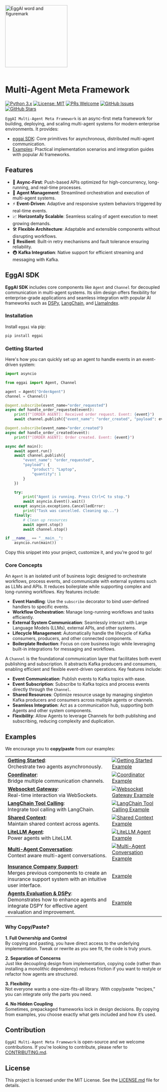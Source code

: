 <img src="docs/assets/eggai-word-and-figuremark.svg" alt="EggAI word and figuremark" width="200px" style="margin-bottom: 16px;" />

<!--start-->

# Multi-Agent Meta Framework

[![Python 3.x](https://img.shields.io/badge/python-3.x-blue?style=for-the-badge&logo=python&logoColor=white)](https://www.python.org/downloads/)
[![License: MIT](https://img.shields.io/badge/License-MIT-green?style=for-the-badge&logo=opensourceinitiative&logoColor=white)](https://opensource.org/licenses/MIT)
[![PRs Welcome](https://img.shields.io/badge/PRs-welcome-brightgreen?style=for-the-badge&logo=github&logoColor=white)](https://github.com/eggai-tech/eggai/pulls)
[![GitHub Issues](https://img.shields.io/github/issues/eggai-tech/eggai?style=for-the-badge&logo=github&logoColor=white)](https://github.com/eggai-tech/eggai/issues)
[![GitHub Stars](https://img.shields.io/github/stars/eggai-tech/eggai?style=for-the-badge&logo=github&logoColor=white)](https://github.com/eggai-tech/eggai/stargazers)

`EggAI Multi-Agent Meta Framework` is an async-first meta framework for building, deploying, and scaling multi-agent systems for modern enterprise environments. It provides:

- <a href="#eggai-sdk">eggai SDK</a>: Core primitives for asynchronous, distributed multi-agent communication.
- <a href="#examples">Examples</a>:  Practical implementation scenarios and integration guides with popular AI frameworks.

## Features
- 🚀 **Async-First**: Push-based APIs optimized for high-concurrency, long-running, and real-time processes.
- 🤖 **Agent Management**: Streamlined orchestration and execution of multi-agent systems.
- ⚡ **Event-Driven**: Adaptive and responsive system behaviors triggered by real-time events.
- 📈 **Horizontally Scalable**: Seamless scaling of agent execution to meet growing demands.
- 🛠 **Flexible Architecture**: Adaptable and extensible components without disrupting workflows.
- 🔄 **Resilient**: Built-in retry mechanisms and fault tolerance ensuring reliability.
- 🚇 **Kafka Integration**: Native support for efficient streaming and messaging with Kafka.

## EggAI SDK

**EggAI SDK** includes core components like `Agent` and `Channel` for decoupled communication in multi-agent systems. Its slim design offers flexibility for enterprise-grade applications and seamless integration with popular AI frameworks such as [DSPy](https://dspy.ai/), [LangChain](https://www.langchain.com/), and [LlamaIndex](https://www.llamaindex.ai/).


### Installation

Install `eggai` via pip:

```bash
pip install eggai
```

### Getting Started

Here's how you can quickly set up an agent to handle events in an event-driven system:

```python
import asyncio

from eggai import Agent, Channel

agent = Agent("OrderAgent")
channel = Channel()

@agent.subscribe(event_name="order_requested")
async def handle_order_requested(event):
    print(f"[ORDER AGENT]: Received order request. Event: {event}")
    await channel.publish({"event_name": "order_created", "payload": event})

@agent.subscribe(event_name="order_created")
async def handle_order_created(event):
    print(f"[ORDER AGENT]: Order created. Event: {event}")

async def main():
    await agent.run()
    await channel.publish({
        "event_name": "order_requested",
        "payload": {
            "product": "Laptop",
            "quantity": 1
        }
    })

    try:
        print("Agent is running. Press Ctrl+C to stop.")
        await asyncio.Event().wait()
    except asyncio.exceptions.CancelledError:
        print("Task was cancelled. Cleaning up...")
    finally:
        # Clean up resources
        await agent.stop()
        await channel.stop()

if __name__ == "__main__":
    asyncio.run(main())
```

Copy this snippet into your project, customize it, and you’re good to go!

### Core Concepts

An `Agent` is an isolated unit of business logic designed to orchestrate workflows, process events, and communicate with external systems such as LLMs and APIs.
It reduces boilerplate while supporting complex and long-running workflows. Key features include:

- **Event Handling**: Use the `subscribe` decorator to bind user-defined handlers to specific events.
- **Workflow Orchestration**: Manage long-running workflows and tasks efficiently.
- **External System Communication**: Seamlessly interact with Large Language Models (LLMs), external APIs, and other systems.
- **Lifecycle Management**: Automatically handle the lifecycle of Kafka consumers, producers, and other connected components.
- **Boilerplate Reduction**: Focus on core business logic while leveraging built-in integrations for messaging and workflows.

A `Channel` is the foundational communication layer that facilitates both event publishing and subscription.
It abstracts Kafka producers and consumers, enabling efficient and flexible event-driven operations. Key features include:

- **Event Communication**: Publish events to Kafka topics with ease.
- **Event Subscription**: Subscribe to Kafka topics and process events directly through the `Channel`.
- **Shared Resources**: Optimize resource usage by managing singleton Kafka producers and consumers across multiple agents or channels.
- **Seamless Integration**: Act as a communication hub, supporting both Agents and other system components.
- **Flexibility**: Allow Agents to leverage Channels for both publishing and subscribing, reducing complexity and duplication.

<!--end-->

## Examples

We encourage you to **copy/paste** from our examples:

<table>
  <tbody>
    <tr>
      <td>
        <a href="examples/00-getting-started"><strong>Getting Started</strong></a>:<br/>
        Orchestrate two agents asynchronously.
      </td>
      <td>
        <a href="examples/00-getting-started">
          <img src="docs/assets/example-00.png" alt="Getting Started Example"/>
        </a>
      </td>
    </tr>
    <tr>
      <td>
        <a href="examples/01-coordinator"><strong>Coordinator</strong></a>:<br/>
        Bridge multiple communication channels.
      </td>
      <td>
        <a href="examples/01-coordinator">
          <img src="docs/assets/example-01.png" alt="Coordinator Example"/>
        </a>
      </td>
    </tr>
    <tr>
      <td>
        <a href="examples/02-websocket-gateway"><strong>Websocket Gateway</strong></a>:<br/>
        Real-time interaction via WebSockets.
      </td>
      <td>
        <a href="examples/02-websocket-gateway">
          <img src="docs/assets/example-02.png" alt="Websocket Gateway Example"/>
        </a>
      </td>
    </tr>
    <tr>
      <td>
        <a href="examples/03-langchain-tool-calling"><strong>LangChain Tool Calling</strong></a>:<br/>
        Integrate tool calling with LangChain.
      </td>
      <td>
        <a href="examples/03-langchain-tool-calling">
          <img src="docs/assets/example-03.png" alt="LangChain Tool Calling Example"/>
        </a>
      </td>
    </tr>
    <tr>
      <td>
        <a href="examples/04-context"><strong>Shared Context</strong></a>:<br/>
        Maintain shared context across agents.
      </td>
      <td>
        <a href="examples/04-context">
          <img src="docs/assets/example-04.png" alt="Shared Context Example"/>
        </a>
      </td>
    </tr>
    <tr>
      <td>
        <a href="examples/05-litellm-agent"><strong>LiteLLM Agent</strong></a>:<br/>
        Power agents with LiteLLM.
      </td>
      <td>
        <a href="examples/05-litellm-agent">
          <img src="docs/assets/example-05.png" alt="LiteLLM Agent Example"/>
        </a>
      </td>
    </tr>
    <tr>
      <td>
        <a href="examples/06-multi-agent-conversation"><strong>Multi-Agent Conversation</strong></a>:<br/>
        Context aware multi-agent conversations.
      </td>
      <td>
        <a href="examples/06-multi-agent-conversation">
          <img src="docs/assets/example-06.png" alt="Multi-Agent Conversation Example"/>
        </a>
      </td>
    </tr>
    <tr>
      <td>
        <a href="examples/07-chat-with-agents"><strong>Insurance Company Support</strong></a>:<br/>
        Merges previous components to create an insurance support system with an intuitive user interface.
      </td>
      <td>
        <a href="examples/07-chat-with-agents">Example</a>
      </td>
    </tr>
    <tr>
      <td>
        <a href="examples/example_08_dspy"><strong>Agents Evaluation & DSPy</strong></a>:<br/>
        Demonstrates how to enhance agents and integrate DSPY for effective agent evaluation and improvement.
      </td>
      <td>
        <a href="examples/example_08_dspy">Example</a>
      </td>
    </tr>
  </tbody>
</table>

### Why Copy/Paste?

**1. Full Ownership and Control**  
By copying and pasting, you have direct access to the underlying implementation. Tweak or rewrite as you see fit, the code is truly yours.

**2. Separation of Concerns**  
Just like decoupling design from implementation, copying code (rather than installing a monolithic dependency) reduces friction if you want to restyle or refactor how agents are structured.

**3. Flexibility**  
Not everyone wants a one-size-fits-all library. With copy/paste “recipes,” you can integrate only the parts you need.

**4. No Hidden Coupling**  
Sometimes, prepackaged frameworks lock in design decisions. By copying from examples, you choose exactly what gets included and how it’s used.


## Contribution

`EggAI Multi-Agent Meta Framework` is open-source and we welcome contributions. If you're looking to contribute, please refer to [CONTRIBUTING.md](CONTRIBUTING.md).

## License

This project is licensed under the MIT License. See the [LICENSE.md](LICENSE.md) file for details.
